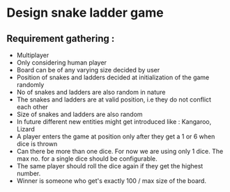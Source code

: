 # Design snake ladder game

## Requirement gathering :
- Multiplayer
- Only considering human player
- Board can be of any varying size decided by user
- Position of snakes and ladders decided at initialization of the game randomly
- No of snakes and ladders are also random in nature
- The snakes and ladders are at valid position, i.e they do not conflict each other
- Size of snakes and ladders are also random
- In future different new entities might get introduced like : Kangaroo, Lizard
- A player enters the game at position only after they get a 1 or 6 when dice is thrown
- Can there be more than one dice. For now we are using only 1 dice. The max no. for a single dice should be configurable.
- The same player should roll the dice again if they get the highest number.
- Winner is someone who get's exactly 100 / max size of the board.
